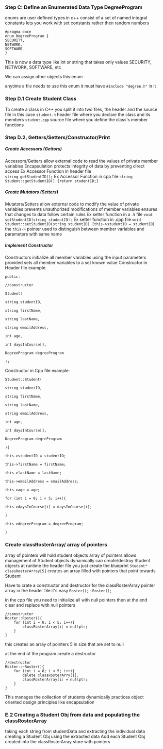 ### Step C: Define an Enumerated Data Type DegreeProgram 
enums are user defined types in c++ 
	consist of a set of named integral constants 
	lets you work with set constants rather then random numbers

```
#pragma once
enum DegreeProgram {
SECURITY,
NETWORK,
SOFTWARE
}
```

This is now a data type like int or string that takes only values SECURITY, NETWORK, SOFTWARE, etc 

We can assign other objects this enum 

anytime a file needs to use this enum it must have `#include "degree.h"` in it 

### Step D.1 Create Student Class
To create a class in C++ you split it into two files, the header and the source file 
in this case 
`student.h` 
	header file where you declare the class and its members 
`student.cpp`
	source file where you define the class's member functions

### Step D.2, Getters/Setters/Constructor/Print 
##### Create Accessors (Gettors)
Accessors/Getters allow external code to read the values of private member variables 
Encapsulation protects integrity of data by preventing direct access 
Ex Accessor Function in header file  
	`string getStudentID();`
Ex Accessor Function in cpp file 
	`string Student::getStudentID() {return studentID;}`
##### Create Mutators (Setters)
Mutators/Setters allow external code to modify the value of private variables 
	prevents unauthorized modifications of member variables 
	ensures that changes to data follow certain rules 
Ex setter function in a .h file 
	`void setStudentID(string studentID);`
Ex setter function in .cpp file 
	`void Student::setStudentID(string studentID) {this->studentID = studentID}`
the `this->` pointer used to distinguish between member variables and parameters with same name 

##### Implement Constructor 
Constructors initialize all member variables using the input parameters provided 
sets all member variables to a set known value 
Constructor in Header file example:
```
public:

//constructor

Student(

string studentID,

string firstName,

string lastName,

string emailAddress,

int age,

int daysInCourse[],

DegreeProgram degreeProgram

);
```

Constructor in Cpp file example:
```
Student::Student(

string studentID,

string firstName,

string lastName,

string emailAddress,

int age,

int daysInCourse[],

DegreeProgram degreProgram

){

this->studentID = studentID;

this->firstName = firstName;

this->lastName = lastName;

this->emailAddress = emailAddress;

this->age = age;

for (int i = 0; i < 5; i++){

this->daysInCourse[i] = daysInCourse[i];

}

this->degreeProgram = degreeProgram;

}
```

### Create classRosterArray/ array of pointers 
array of pointers will hold student objects 
array of pointers allows management of Student objects dynamically 
	can create/destroy Student objects at runtime
the header file you just create the blueprint 
	`Student* classRosterArray[5]`
		creates an array filled with pointers that point towards Student 

Have to crate a constructor and destructor for the classRosterArray pointer array 
in the header file it's easy 
`Roster();`
`~Roster();`

in the cpp file you need to initialize all with null pointers then at the end clear and replace with null pointers 
```
//constructor 
Roster::Roster(){
	for (int i = 0; i < 5; i++){
		classRosterArray[i] = nullptr;	
	}
}
```
this creates an array of pointers 5 in size that are set to null

at the end of the program create a destructor 
```
//destructor
Roster::~Roster(){
	for (int i = 0; i < 5; i++){
		delete classRosterArry[i];
		classRosterArray[i] = nullptr;
	}
}
```

This manages the collection of students dynamically 
practices object oriented design principles like encapsulation 

### E.2 Creating a Student Obj from data and populating the classRosterArray
taking each string from studentData and extracting the individual data 
creating a Student Obj using the extracted data 
Add each Student Obj created into the classRosterArray
	store with pointers 

